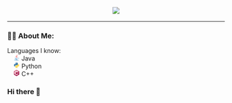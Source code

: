 <div align="center">
  <img src="./assets/Banner.png"/>
</div>

---

### :man_technologist: About Me: 
Languages I know: <br>
  <img src="./assets/java-icon.svg" width="15" height="15"> Java<br>
  <img src="./assets/python-icon.svg" width="15" height="15"> Python<br>
  <img src="./assets/cplusplus-icon.svg" width="15" height="15"> C++<br>

### Hi there 👋

<!--
**Creeper76/creeper76** is a ✨ _special_ ✨ repository because its `README.md` (this file) appears on your GitHub profile.

Here are some ideas to get you started:

- 🔭 I’m currently working on ...
- 🌱 I’m currently learning ...
- 👯 I’m looking to collaborate on ...
- 🤔 I’m looking for help with ...
- 💬 Ask me about ...
- 📫 How to reach me: ...
- 😄 Pronouns: ...
- ⚡ Fun fact: ...
-->
